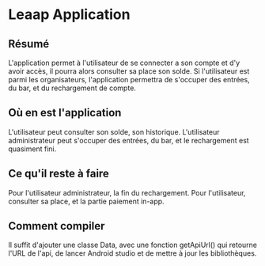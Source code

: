 Leaap Application
=================

## Résumé 

L'application permet à l'utilisateur de se connecter a son compte et d'y avoir accès, il pourra alors consulter sa place son solde.
Si l'utilisateur est parmi les organisateurs, l'application permettra de s'occuper des entrées, du bar, et du rechargement de compte.

## Où en est l'application

L'utilisateur peut consulter son solde, son historique.
L'utilisateur administrateur peut s'occuper des entrées, du bar, et le rechargement est quasiment fini.

## Ce qu'il reste à faire

Pour l'utilisateur administrateur, la fin du rechargement.
Pour l'utilisateur, consulter sa place, et la partie paiement in-app.

## Comment compiler

Il suffit d'ajouter une classe Data, avec une fonction getApiUrl() qui retourne l'URL de l'api, de lancer Android studio et de mettre à jour les bibliothèques.

